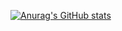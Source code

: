 [![Anurag's GitHub stats](https://github-readme-stats.vercel.app/api?username=groverari)](https://github.com/anuraghazra/github-readme-stats)
